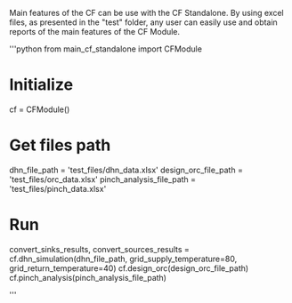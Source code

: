 Main features of the CF can be use with the CF Standalone.
By using excel files, as presented in the "test" folder, any user can easily use and obtain reports of the main features of the CF Module.

'''python
from main_cf_standalone import CFModule

# Initialize
cf = CFModule()

# Get files path
dhn_file_path = 'test_files/dhn_data.xlsx'
design_orc_file_path = 'test_files/orc_data.xlsx'
pinch_analysis_file_path = 'test_files/pinch_data.xlsx'

# Run
convert_sinks_results, convert_sources_results = cf.dhn_simulation(dhn_file_path, grid_supply_temperature=80, grid_return_temperature=40)
cf.design_orc(design_orc_file_path)
cf.pinch_analysis(pinch_analysis_file_path)

'''
